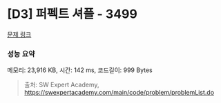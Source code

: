 # [D3] 퍼펙트 셔플 - 3499 

[문제 링크](https://swexpertacademy.com/main/code/problem/problemDetail.do?contestProbId=AWGsRbk6AQIDFAVW) 

### 성능 요약

메모리: 23,916 KB, 시간: 142 ms, 코드길이: 999 Bytes



> 출처: SW Expert Academy, https://swexpertacademy.com/main/code/problem/problemList.do